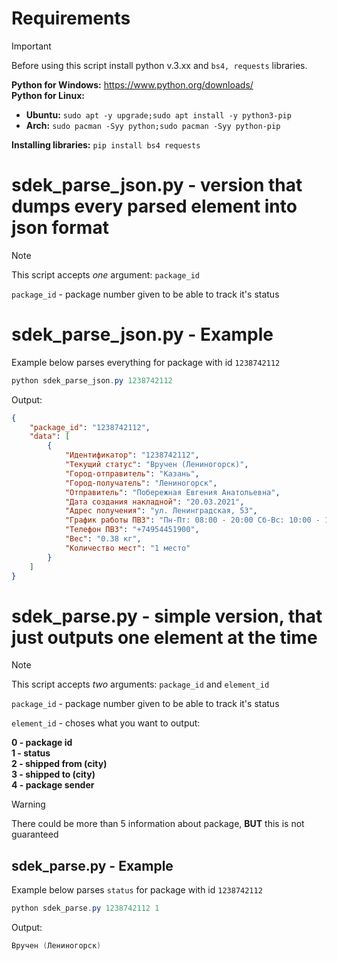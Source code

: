 # Requirements
> [!IMPORTANT]
> Before using this script install python v.3.xx and `bs4, requests` libraries.

**Python for Windows:** https://www.python.org/downloads/<br />
**Python for Linux:** 
- **Ubuntu:** `sudo apt -y upgrade;sudo apt install -y python3-pip`
- **Arch:** `sudo pacman -Syy python;sudo pacman -Syy python-pip`

**Installing libraries:** `pip install bs4 requests`

# sdek_parse_json.py - version that dumps every parsed element into json format
> [!NOTE]
> This script accepts *one* argument: `package_id`

`package_id` - package number given to be able to track it's status

# sdek_parse_json.py - Example
Example below parses everything for package with id `1238742112`
```powershell
python sdek_parse_json.py 1238742112
```
Output:
```json
{
    "package_id": "1238742112",
    "data": [
        {
            "Идентификатор": "1238742112",
            "Текущий статус": "Вручен (Лениногорск)",
            "Город-отправитель": "Казань",
            "Город-получатель": "Лениногорск",
            "Отправитель": "Побережная Евгения Анатольевна",
            "Дата создания накладной": "20.03.2021",
            "Адрес получения": "ул. Ленинградская, 53",
            "График работы ПВЗ": "Пн-Пт: 08:00 - 20:00 Сб-Вс: 10:00 - 18:00",
            "Телефон ПВЗ": "+74954451900",
            "Вес": "0.38 кг",
            "Количество мест": "1 место"
        }
    ]
}
```

# sdek_parse.py - simple version, that just outputs one element at the time
> [!NOTE]
> This script accepts *two* arguments: `package_id` and `element_id`

`package_id` - package number given to be able to track it's status

`element_id` - choses what you want to output:

**0 - package id<br />
1 - status<br />
2 - shipped from (city)<br />
3 - shipped to (city)<br />
4 - package sender**

> [!WARNING]
> There could be more than 5 information about package, **BUT** this is not guaranteed

## sdek_parse.py - Example
Example below parses `status` for package with id `1238742112`
```powershell
python sdek_parse.py 1238742112 1
```
Output:
```powershell
Вручен (Лениногорск)
```
